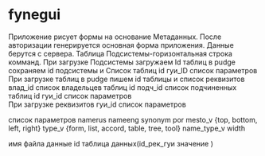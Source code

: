 # fynegui
Приложение рисует формы на основание Метаданных.
После авторизации генерируется основная форма приложения. Данные берутся с сервера.
Таблица Подсистемы-горизонтальная строка комманд.
При загрузке Подсистемы загружаем Id таблиц в pudge
    сохраняем id подсистемы и Список таблиц id
    гуи_ID список параметров
При загрузке таблиц в pudge пишем 
    id  таблицы и список реквизитов
    влад_id  список владельцев таблиц id
    подч_id список подчиненных таблиц id
    гуи_id список параметров   
При загрузке реквизитов
    гуи_id список параметров

список параметров
    namerus
    nameeng
    synonym
    por
    mesto_v {top, bottom, left, right}
    type_v  {form, list, accord, table, tree, tool}
    name_type_v 
    width

имя файла данные
id таблица данных(id_рек_гуи значение )
